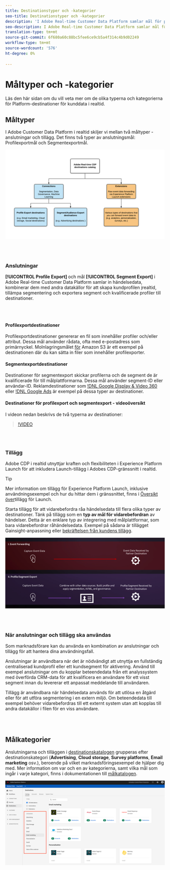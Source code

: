 ```yaml
---
title: Destinationstyper och -kategorier
seo-title: Destinationstyper och -kategorier
description: 'I Adobe Real-time Customer Data Platform samlar mål för profiler och segmentexport in händelsedata, kombinerar dem med andra datakällor, tillämpar segmentering och exporterar segment och kvalificerade profiler till destinationer. Starta tillägg för att vidarebefordra råa händelsedata till flera olika typer av destinationer. '
seo-description: I Adobe Real-time Customer Data Platform samlar mål för profiler och segmentexport in händelsedata, kombinerar dem med andra datakällor, tillämpar segmentering och exporterar segment och kvalificerade profiler till destinationer. Starta tillägg för att vidarebefordra råa händelsedata till flera olika typer av destinationer.
translation-type: tm+mt
source-git-commit: 6f680a60c88bc5fee6ce9cb5a4f314c4b9d02249
workflow-type: tm+mt
source-wordcount: '576'
ht-degree: 0%

---
```



# Måltyper och -kategorier

Läs den här sidan om du vill veta mer om de olika typerna och kategorierna för Platform-destinationer för kunddata i realtid.

## Måltyper

I Adobe Customer Data Platform i realtid skiljer vi mellan två måltyper - anslutningar och tillägg. Det finns två typer av anslutningsmål: Profilexportmål och Segmentexportmål.

![Typer av destinationer](/help/rtcdp/destinations/assets/types-of-destinations.png)

<br> 

### Anslutningar

**[!UICONTROL Profile Export]** och mål **[!UICONTROL Segment Export]** i Adobe Real-time Customer Data Platform samlar in händelsedata, kombinerar dem med andra datakällor för att skapa kundprofilen [i](/help/profile/home.md)realtid, tillämpa segmentering och exportera segment och kvalificerade profiler till destinationer.

<br> 

#### Profilexportdestinationer

Profilexportdestinationer genererar en fil som innehåller profiler och/eller attribut. Dessa mål använder rådata, ofta med e-postadress som primärnyckel. Molnlagringsmålet [för](/help/rtcdp/destinations/amazon-s3-destination.md) Amazon S3 är ett exempel på destinationen där du kan sätta in filer som innehåller profilexporter.

#### Segmentexportdestinationer

Destinationer för segmentexport skickar profilerna och de segment de är kvalificerade för till målplattformarna. Dessa mål använder segment-ID eller användar-ID. Reklamdestinationer som [!DNL Google Display & Video 360](/help/rtcdp/destinations/google-dv360-destination.md) eller [!DNL Google Ads](/help/rtcdp/destinations/google-ads-destination.md) är exempel på dessa typer av destinationer.

#### Destinationer för profilexport och segmentexport - videoöversikt

I videon nedan beskrivs de två typerna av destinationer:

>[!VIDEO](https://video.tv.adobe.com/v/29707?quality=12)

<br> 

### Tillägg

Adobe CDP i realtid utnyttjar kraften och flexibiliteten i Experience Platform Launch för att inkludera Launch-tillägg i Adobes CDP-gränssnitt i realtid.

>[!TIP]
>
>Mer information om tillägg för Experience Platform Launch, inklusive användningsexempel och hur du hittar dem i gränssnittet, finns i [Översikt över](/help/rtcdp/destinations/experience-platform-launch-extensions.md)tillägg för Launch.

Starta tillägg för att vidarebefordra råa händelsedata till flera olika typer av destinationer. Tänk på tillägg som en **typ av mål för vidarebefordran** av händelser. Detta är en enklare typ av integrering med målplattformar, som bara vidarebefordrar råhändelsedata. Exempel på sådana är tillägget [](/help/rtcdp/destinations/gainsight-extension.md) Gainsight-anpassning eller [bekräftelsen från kundens tillägg](/help/rtcdp/destinations/confirmit-digital-feedback-extension.md).

![Experience Platform Launch-tillägg jämfört med andra destinationer](/help/rtcdp/destinations/assets/launch-and-other-destinations.png)

<br> 

### När anslutningar och tillägg ska användas

Som marknadsförare kan du använda en kombination av anslutningar och tillägg för att hantera dina användningsfall.

Anslutningar är användbara när det är nödvändigt att utnyttja en fullständig centraliserad kundprofil eller ett kundsegment för aktivering. Använd till exempel anslutningar om du kopplar beteendedata från ett analyssystem med överförda CRM-data för att kvalificera en användare för ett visst segment innan du levererar ett anpassat meddelande till användaren.

Tillägg är användbara när händelsedata används för att utlösa en åtgärd eller för att utföra segmentering i en extern miljö. Om beteendedata till exempel behöver vidarebefordras till ett externt system utan att kopplas till andra datakällor i filen för en viss användare.

<br> 

## Målkategorier

Anslutningarna och tilläggen i [destinationskatalogen](https://platform.adobe.com/destination/catalog) grupperas efter destinationskategori (**Advertising**, **Cloud storage**, **Survey platforms**, **Email marketing** osv.), beroende på vilket marknadsföringsexempel de hjälper dig med. Mer information om var och en av kategorierna, samt vilka mål som ingår i varje kategori, finns i dokumentationen till [målkatalogen](/help/rtcdp/destinations/destinations-catalog.md).

![Målkategorier](/help/rtcdp/destinations/assets/destination-categories-menu.png)


